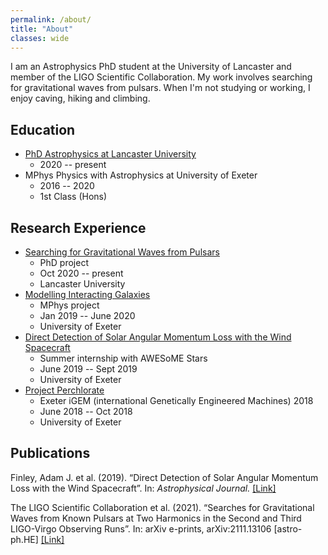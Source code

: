 ```yaml
---
permalink: /about/
title: "About"
classes: wide
---
```


I am an Astrophysics PhD student at the University of Lancaster and member of the LIGO Scientific Collaboration. My work involves searching for gravitational waves from pulsars. When I'm not studying or working, I enjoy caving, hiking and climbing.

## Education
- [PhD Astrophysics at Lancaster University ](https://alhewitt.github.io/phd/phd-homepage/)
  - 2020 -- present
- MPhys Physics with Astrophysics at University of Exeter 
  - 2016 -- 2020
  - 1st Class (Hons)

## Research Experience

- [Searching for Gravitational Waves from Pulsars](https://alhewitt.github.io/phd/publications/known-pulsar-paper/)
  - PhD project
  - Oct 2020 -- present
  - Lancaster University
- [Modelling Interacting Galaxies](https://alhewitt.github.io/mphys/thesis/interacting-galaxies/)
  - MPhys project
  - Jan 2019 -- June 2020
  - University of Exeter
- [Direct Detection of Solar Angular Momentum Loss with the Wind Spacecraft](https://alhewitt.github.io/internships/publications/direct-detection/)
  - Summer internship with AWESoME Stars
  - June 2019 -- Sept 2019
  - University of Exeter
- [Project Perchlorate](https://alhewitt.github.io/competitions/igem/)
  - Exeter iGEM (international Genetically Engineered Machines) 2018
  - June 2018 -- Oct 2018
  - University of Exeter

## Publications

Finley, Adam J. et al. (2019). “Direct Detection of Solar Angular Momentum Loss with the Wind Spacecraft”. In: *Astrophysical Journal.* [[Link]](https://arxiv.org/abs/1910.10177)

The LIGO Scientific Collaboration et al. (2021). “Searches for Gravitational Waves from Known Pulsars at Two Harmonics in the Second and Third LIGO-Virgo Observing Runs”. In: arXiv e-prints, arXiv:2111.13106 [astro-ph.HE] [[Link]](https://arxiv.org/abs/2111.13106)
